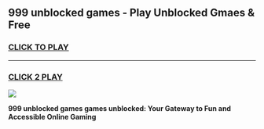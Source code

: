 
## 999 unblocked games - Play Unblocked Gmaes & Free
<h3>
<a href="https://news.freeplayer.one?title=999_unblocked_games&ref=23F">CLICK TO PLAY</a></h3>
<hr>

<h3>
<a href="https://news.freeplayer.one?title=999_unblocked_games&ref=23F">CLICK 2 PLAY</a>
  
</h3>

<a href="https://news.freeplayer.one?title=999_unblocked_games&ref=23F/"><img src="https://clearcache.store/games.png"></a>


**999 unblocked games games unblocked: Your Gateway to Fun and Accessible Online Gaming**
